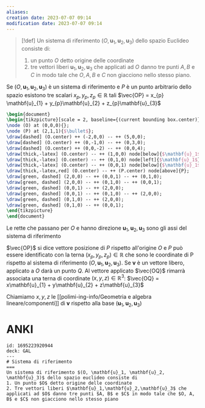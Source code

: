 ```yaml
---
aliases: 
creation date: 2023-07-07 09:14
modification date: 2023-07-07 09:14
---
```


>[!def]
>Un sistema di riferimento $(O, \mathbf{u}_{1}, \mathbf{u}_{2}, \mathbf{u}_{3} )$ dello spazio Euclideo consiste di:
> 1. un punto $O$ detto origine delle coordinate
> 2. tre vettori liberi $\mathbf{u}_{1},\mathbf{u}_{2},\mathbf{u}_{3}$ che applicati ad $O$ danno tre punti $A,B$ e $C$ in modo tale che $O, A, B$ e $C$ non giacciono nello stesso piano.

Se $(O, \mathbf{u}_{1}, \mathbf{u}_{2}, \mathbf{u}_{3})$ è un sistema di riferimento e $P$ è un punto arbitrario dello spazio esistono tre scalari $x_{p}, y_{p}, z_{p} \in \mathbb{R}$ tali $\vec{OP} = x_{p} \mathbf{u}_{1} + y_{p}\mathbf{u}_{2} + z_{p}\mathbf{u}_{3}$

```tikz
\begin{document}
\begin{tikzpicture}[scale = 2, baseline={(current bounding box.center)}]
\node (O) at (0,0,0){};
\node (P) at (2,1,1){$\bullet$};
\draw[dashed] (O.center) ++ (-2,0,0) -- ++ (5,0,0);
\draw[dashed] (O.center) ++ (0,-1,0) -- ++ (0,3,0);
\draw[dashed] (O.center) ++ (0,0,-2) -- ++ (0,0,4);
\draw[thick,-latex] (O.center) -- ++ (1,0,0) node[below]{$\mathbf{u}_1$}; 
\draw[thick,-latex] (O.center) -- ++ (0,1,0) node[left]{$\mathbf{u}_1$};
\draw[thick,-latex] (O.center) -- ++ (0,0,1) node[below]{$\mathbf{u}_1$};
\draw[thick,-latex,red] (O.center) -- ++ (P.center) node[above]{P};
\draw[green, dashed] (2,0,0) -- ++ (0,0,1) -- ++ (0,1,0);
\draw[green, dashed] (2,0,0) -- ++ (0,1,0) -- ++ (0,0,1);
\draw[green, dashed] (0,0,1) -- ++ (2,0,0);
\draw[green, dashed] (0,0,1) -- ++ (0,1,0) -- ++ (2,0,0);
\draw[green, dashed] (0,1,0) -- ++ (2,0,0);
\draw[green, dashed] (0,1,0) -- ++ (0,0,1);
\end{tikzpicture}
\end{document}
```
Le rette che passano per $O$ e hanno direzione $\mathbf{u}_{1},\mathbf{u}_{2},\mathbf{u}_{3}$ sono gli assi del sistema di riferimento

$\vec{OP}$ si dice vettore posizione di $P$ rispetto all'origine $O$ e $P$ può essere identificato con la terna $(x_{p},y_{p},z_{p}) \in \mathbb{R}$ che sono le coordinate di P rispetto al sistema di riferimento $(O, \mathbf{u}_{1},\mathbf{u}_{2},\mathbf{u}_{3})$.
Se $\mathbf{v}$ è un vettore libero, applicato a $O$ darà un punto $Q$. Al vettore applicato $\vec{OQ}$ rimarrà associata una terna di coordinate $(x,y,z) \in \mathbb{R}^3$: $\vec{OQ} = x\mathbf{u}_{1} + y\mathbf{u}_{2} + z\mathbf{u}_{3}$

Chiamiamo $x,y,z$ le [[polimi-ing-info/Geometria e algebra lineare/componenti]] di $\mathbf{v}$ rispetto alla base $(\mathbf{u}_{1},\mathbf{u}_{2},\mathbf{u}_{3})$

# ANKI

```anki
id: 1695223920944
deck: GAL
---
# Sistema di riferimento
===
Un sistema di riferimento $(O, \mathbf{u}_1, \mathbf{u}_2, \mathbf{u}_3)$ dello spazio euclideo consiste di
1. Un punto $O$ detto origine delle coordinate
2. Tre vettori liberi $\mathbf{u}_1,\mathbf{u}_2,\mathbf{u}_3$ che applicati ad $O$ danno tre punti $A, B$ e $C$ in modo tale che $O, A, B$ e $C$ non giacciono nello stesso piano
```
